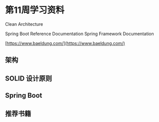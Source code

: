 # 第11周学习资料

Clean Architecture

Spring Boot Reference Documentation
Spring Framework Documentation

[https://www.baeldung.com/](https://www.baeldung.com/)

## 架构

## SOLID 设计原则

## Spring Boot

## 推荐书籍
